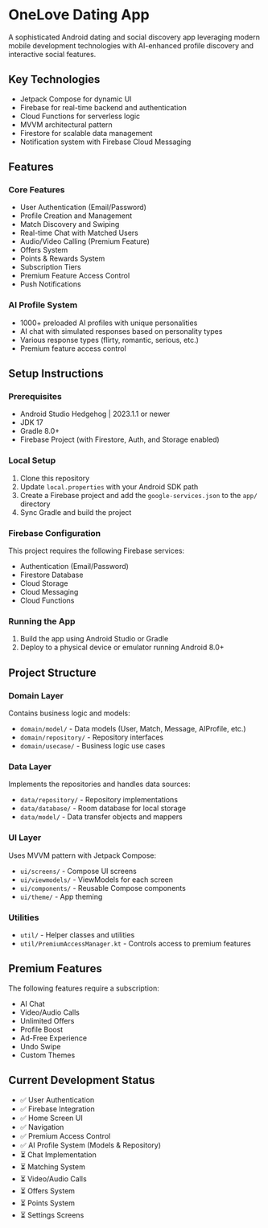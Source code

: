 # OneLove Dating App

A sophisticated Android dating and social discovery app leveraging modern mobile development technologies with AI-enhanced profile discovery and interactive social features.

## Key Technologies
- Jetpack Compose for dynamic UI
- Firebase for real-time backend and authentication
- Cloud Functions for serverless logic
- MVVM architectural pattern
- Firestore for scalable data management
- Notification system with Firebase Cloud Messaging

## Features

### Core Features
- User Authentication (Email/Password)
- Profile Creation and Management
- Match Discovery and Swiping
- Real-time Chat with Matched Users
- Audio/Video Calling (Premium Feature)
- Offers System
- Points & Rewards System
- Subscription Tiers
- Premium Feature Access Control
- Push Notifications

### AI Profile System
- 1000+ preloaded AI profiles with unique personalities
- AI chat with simulated responses based on personality types
- Various response types (flirty, romantic, serious, etc.)
- Premium feature access control

## Setup Instructions

### Prerequisites
- Android Studio Hedgehog | 2023.1.1 or newer
- JDK 17
- Gradle 8.0+
- Firebase Project (with Firestore, Auth, and Storage enabled)

### Local Setup
1. Clone this repository
2. Update `local.properties` with your Android SDK path
3. Create a Firebase project and add the `google-services.json` to the `app/` directory
4. Sync Gradle and build the project

### Firebase Configuration
This project requires the following Firebase services:
- Authentication (Email/Password)
- Firestore Database
- Cloud Storage
- Cloud Messaging
- Cloud Functions

### Running the App
1. Build the app using Android Studio or Gradle
2. Deploy to a physical device or emulator running Android 8.0+

## Project Structure

### Domain Layer
Contains business logic and models:
- `domain/model/` - Data models (User, Match, Message, AIProfile, etc.)
- `domain/repository/` - Repository interfaces
- `domain/usecase/` - Business logic use cases

### Data Layer
Implements the repositories and handles data sources:
- `data/repository/` - Repository implementations
- `data/database/` - Room database for local storage
- `data/model/` - Data transfer objects and mappers

### UI Layer
Uses MVVM pattern with Jetpack Compose:
- `ui/screens/` - Compose UI screens
- `ui/viewmodels/` - ViewModels for each screen
- `ui/components/` - Reusable Compose components
- `ui/theme/` - App theming

### Utilities
- `util/` - Helper classes and utilities
- `util/PremiumAccessManager.kt` - Controls access to premium features

## Premium Features
The following features require a subscription:
- AI Chat
- Video/Audio Calls
- Unlimited Offers
- Profile Boost
- Ad-Free Experience
- Undo Swipe
- Custom Themes

## Current Development Status
- ✅ User Authentication
- ✅ Firebase Integration
- ✅ Home Screen UI
- ✅ Navigation
- ✅ Premium Access Control
- ✅ AI Profile System (Models & Repository)
- ⏳ Chat Implementation
- ⏳ Matching System
- ⏳ Video/Audio Calls
- ⏳ Offers System
- ⏳ Points System
- ⏳ Settings Screens
